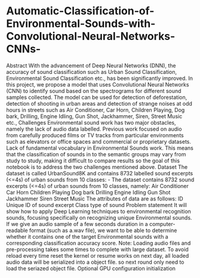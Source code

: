 # Automatic-Classification-of-Environmental-Sounds-with-Convolutional-Neural-Networks-CNNs-
Abstract With the advancement of Deep Neural Networks (DNN), the accuracy of sound classification such as Urban Sound Classification, Environmental Sound Classification etc., has been significantly improved. In this project, we propose a model that uses Convolutional Neural Networks (CNN) to identify sound based on the spectrograms for different sound samples collected. The model can be used for detection of deforestation, detection of shooting in urban areas and detection of strange noises at odd hours in streets such as Air Conditioner, Car Horn, Children Playing, Dog bark, Drilling, Engine Idling, Gun Shot, Jackhammer, Siren, Street Music etc., Challenges Environmental sound work has two major obstacles, namely the lack of audio data labelled. Previous work focused on audio from carefully produced films or TV tracks from particular environments such as elevators or office spaces and commercial or proprietary datasets. Lack of fundamental vocabulary in Environmental Sounds work. This means that the classification of sounds in to the semantic groups may vary from study to study, making it difficult to compare results so the goal of this notebook is to address the two challenges mentioned above.  Dataset The dataset is called UrbanSound8K and contains 8732 labelled sound excerpts (&lt;=4s) of urban sounds from 10 classes: - The dataset contains 8732 sound excerpts (&lt;=4s) of urban sounds from 10 classes, namely: Air Conditioner Car Horn Children Playing Dog bark Drilling Engine Idling Gun Shot Jackhammer Siren Street Music The attributes of data are as follows: ID  Unique ID of sound excerpt Class  type of sound Problem statement It will show how to apply Deep Learning techniques to environmental recognition sounds, focusing specifically on recognizing unique Environmental sounds. If we give an audio sample of a few seconds duration in a computer-readable format (such as a.wav file), we want to be able to determine whether it contains one of the target Environmental sounds with a corresponding classification accuracy score. Note: Loading audio files and pre-processing takes some times to complete with large dataset. To avoid reload every time reset the kernel or resume works on next day, all loaded audio data will be serialized into a object file. so next round only need to load the seriazed object file. Optional GPU configuration initialization
